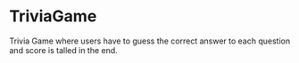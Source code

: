 # TriviaGame

Trivia Game where users have to guess the correct answer to each question and score is talled in the end. 
